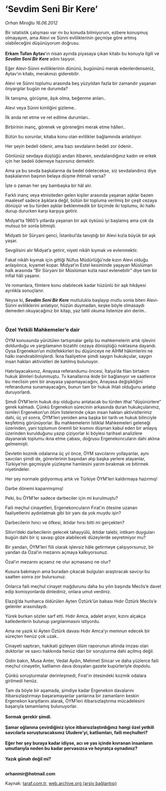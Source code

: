 # ‘Sevdim Seni Bir Kere’

*Orhan Miroğlu 16.06.2012*

<div class="yazi"><p>Bir istatistik çalışması var mı bu konuda bilmiyorum, ezbere konuşmuş olmayayım, ama Alevi ve Sünni evliliklerinin geçmişe göre artmış olabileceğini düşünüyorum doğrusu.<br/><br/><b>Erkam Tufan Aytav</b>’ın nisan ayında piyasaya çıkan kitabı bu konuyla ilgili ve <b><i>Sevdim Seni Bir Kere</i> </b>adını taşıyor. </p>
<p>Eğer Alevi-Sünni evliliklerinin dününü, bugününü merak edenlerdenseniz, Aytav’ın kitabı, merakınızı giderebilir.</p>
<p>Alevi ve Sünni toplumu arasında beş yüzyıldan fazla bir zamandır yaşanan önyargılar bugün ne durumda?</p>
<p>İlk tanışma, görüşme, âşık olma, beğenme anları..</p>
<p>Alevi veya Sünni kimliğini gizleme..</p>
<p>İlk anda ret etme ve ret edilme durumları..</p>
<p>Birbirinin inanç, görenek ve göreneğini merak etme hâlleri..</p>
<p>Bütün bu sorunlar, kitaba konu olan evlilikler bağlamında anlatılıyor.</p>
<p>Her şeyin bedeli ödenir, ama bazı sevdaların bedeli zor ödenir..</p>
<p>Gönlünüz sevdaya düştüğü andan itibaren, sevdalandığınız kadın ve erkek için her bedeli ödemeye hazırsınız demektir. </p>
<p>Ama ya bu sevda başkalarına da bedel ödetecekse, siz sevdalandınız diye başkalarının başının belaya düşme ihtimali varsa?</p>
<p>İşte o zaman her şey bambaşka bir hâl alır.</p>
<p>Farklı inanç veya etnisiteden gelen kişiler arasında yaşanan aşklar bazen maalesef sadece âşıklara değil, bütün bir topluma verilmiş bir çeşit cezaya dönüşür ve bu türden aşklar beklenmedik bir biçimde iki toplumu, iki halkı durup dururken karşı karşıya getirir.</p>
<p>Midyat’ta 1960’lı yıllarda yaşanan bir aşk öyküsü iyi başlamış ama çok da mutsuz bir sonla bitmişti.</p>
<p>Midyatlı bir Süryani genci, İstanbul’da tanıştığı bir Alevi kızla büyük bir aşk yaşar. </p>
<p>Sevgilisini alır Midyat’a getirir, niyeti nikâh kıymak ve evlenmektir. </p>
<p>Fakat nikâh kıymak için gittiği Nüfus Müdürlüğü’nde kızın Alevi olduğu anlaşılınca, kıyamet kopar. Midyat’ın Estel kesiminde yaşayan Müslüman halk arasında “Bir Süryani bir Müslüman kızla nasıl evlenebilir” diye tam bir infial hâli yaşanır. </p>
<p>Ve romanlara, filmlere konu olabilecek kadar hüzünlü bir aşk hikâyesi ayrılıkla sonuçlanır.</p>
<p>Neyse ki, <b><i>Sevdim Seni Bir Kere</i></b> mutlulukla başlayıp mutlu sonla biten Alevi-Sünni evliliklerini anlatıyor, hüzün duymadan, keşke böyle olmasaydı demeden okuyacağınız bir kitap, yaz tatili okuma listenize alın derim..</p>
<h3><br/>Özel Yetkili Mahkemeler’e dair</h3>
<p>ÖYM konusunda yürütülen tartışmalar gelip bu mahkemelerin artık işlevini doldurduğu ve yargılamanın bizatihi cezaya dönüştüğü noktasına dayandı. Oysa Ergenekon’un mütefekkirleri bu düşünceye ne AİHM hâkimlerini ne halkı inandırabilmişlerdi. İkna faaliyetine şimdi saygın hukukçular, saygın insan hakları aktivistleri de katılmış bulunuyor. </p>
<p>Hatırlayacaksınız, Anayasa referandumu öncesi, İtalya’da filan birtakım hukuk âlimleri bulunmuştu. Tv kanallarına ikide bir bağlanıyor ve saatlerce bu meclisin yeni bir anayasa yapamayacağını, Anayasa değişikliğini referanduma sunamayacağını, bunun tam bir hukuk ihlali olduğunu anlatıp duruyorlardı. </p>
<p>Şimdi ÖYM’lerin hukuk dışı olduğunu anlatacak bu türden ithal “düşünürlere” gerek kalmadı. Çünkü Ergenekon sürecinin arkasında duran hukukçularımız, isimleri Ergenekon’un ölüm listelerinde çıkan insan hakları aktivistlerimiz dahi, üç yıl sonra, ÖYM’leri yeniden ama başka bir tarih ve hukuk bilinciyle keşfetmiş görünüyorlar. Bu mahkemelerin İstiklal Mahkemeleri geleneği üzerinden, yani toplumun önemli bir kısmını düşman kabul eden bir anlayış üzerinden kurulduğunu yazıp çiziyorlar ki böylesi tarihsel analizlere dayanarak toplumu ikna etme çabası, doğrusu Ergenekoncuların dahi aklına gelmemişti. </p>
<p>Devletin kozmik odalarına üç yıl önce, ÖYM savcılarını yollayanlar, aynı savcıları şimdi de, görevlerinin başından alıp başka yerlere atayanlar, Türkiye’nin geçmişiyle yüzleşme hamlesini yarım bırakmak ve bitirmek niyetindeler.</p>
<p>Her şey normale gidiyormuş artık ve Türkiye ÖYM’leri kaldırmaya hazırmış!</p>
<p>Darbe dönemi kapanmışmış!</p>
<p>Peki, bu ÖYM’ler sadece darbeciler için mi kurulmuştu?</p>
<p>Faili meçhul cinayetleri, Ergenekoncuların Fırat’ın ötesine uzanan faaliyetlerini aydınlatmak gibi bir yanı da yok muydu işin?</p>
<p>Darbecilerin hıncı ve öfkesi, iktidar hırsı bitti mi gerçekten?</p>
<p>Silivri’deki darbecilerin gelecek tahayyülü, iktidar talebi, intikam duyguları bugün dahi bir iç savaşı göze alabilecek düzeylerde seyretmiyor mu?</p>
<p>Bir yandan, ÖYM’leri fiili olarak işlevsiz hâle getirmeye çalışıyorsunuz, bir yandan da Özal’ın mezarını açmaya kalkıyorsunuz. </p>
<p>Özal’ın mezarını açsanız ne olur açmasanız ne olur?</p>
<p>Kusura bakmayın ama buradan çıkacak bulguları araştıracak savcıyı bu saatten sonra zor bulursunuz. </p>
<p>Onlarca faili meçhul cinayet mağdurunu daha bu yılın başında Meclis’e davet edip komisyonlarda dinlediniz, onlara umut verdiniz.</p>
<p>Elazığ’da hunharca öldürülen Ayten Öztürk’ün babası Hıdır Öztürk Meclis’e gelenler arasındaydı.</p>
<p>Yürek burkan sözler sarf etti. Hıdır Amca, adalet arıyor, kızını alçakça katledenlerin bulunup yargılanmasını istiyordu.</p>
<p>Ama ne yazık ki Ayten Öztürk davası Hıdır Amca’yı memnun edecek bir süreçten henüz çok uzak..</p>
<p>Cinayeti saptıran, hakikati gizleyen ölüm raporunun altında imzası olan doktorlar ve savcı hakkında henüz idari bir soruşturma dahi açılmış değil.</p>
<p>Gidin bakın, Musa Anter, Vedat Aydın, Mehmet Sincar ve daha yüzlerce faili meçhul cinayetin, katliamın dava dosyaları gazete kupürleriyle dopdolu.</p>
<p>Çünkü soruşturmalar derinleşmedi, Fırat’ın ötesindeki kozmik odalara girilmedi henüz. </p>
<p>Tam da böyle bir aşamada, şimdiye kadar Ergenekon davalarını itibarsızlaştırmayı başaramayanlar yanlarına bir zamanların keskin Ergenekon karşıtlarını alarak, ÖYM’leri itibarsızlaştırma mücadelesini başarıyla tamamlamış bulunuyorlar.<br/><br/><b>Sormak gerekir şimdi.<br/><br/></b><b>Şamar oğlanına çevirdiğiniz iyice itibarsızlaştırdığınız hangi özel yetkili savcılarla soruşturacaksınız Uludere’yi, katliamları, faili meçhulleri?<br/><br/></b><b>Eğer her şey buraya kadar idiyse, acı ve yas içinde kıvranan insanların umutlarıyla neden bu kadar pervasızca ve hoyratça oynadınız?<br/><br/></b><b>Yazık günah değil mi?</b><b> </b></p>
<p><b><br/>orhanmir@hotmail.com</b></p>
</div>

Kaynak: [taraf.com.tr](http://www.taraf.com.tr/orhan-miroglu/makale-sevdim-seni-bir-kere.htm), [web.archive.org (arşiv bağlantısı)](http://web.archive.org/web/20130721210802/http://www.taraf.com.tr/orhan-miroglu/makale-sevdim-seni-bir-kere.htm)
